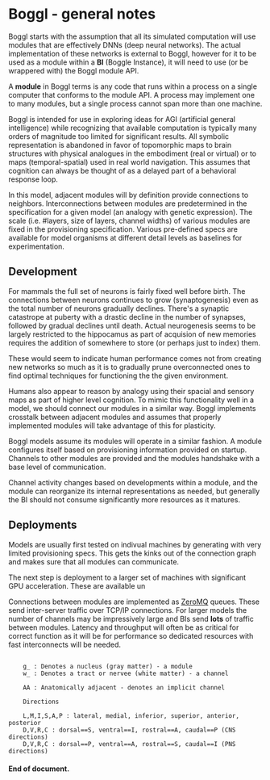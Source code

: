 # Boggl - general notes

[ZeroMQ]: zeromq.org/

Boggl starts with the assumption that all its simulated computation will use
modules that are effectively DNNs (deep neural networks). 
The actual implementation of these networks is external to Boggl, however
for it to be used as a module within a **BI** (Boggle Instance), it will need
to use (or be wrappered with) the Boggl module API.

A **module** in Boggl terms is any code that runs within a process on a single
computer that conforms to the module API. A process may implement one to many
modules, but a single process cannot span more than one machine.

Boggl is intended for use in exploring ideas for AGI (artificial general
intelligence) while recognizing that available computation is typically
many orders of magnitude too limited for significant results.  All
symbolic representation is abandoned in favor of topomorphic maps to brain
structures with physical analogues in the embodiment (real or virtual) or to
maps (temporal-spatial) used in real world navigation.
This assumes that cognition can always be thought of as a delayed part of
a behavioral response loop. 

In this model, adjacent modules will by definition provide connections to neighbors.
Interconnections between modules are predetermined in the specification for
a given model (an analogy with genetic expression). The scale (i.e. #layers,
size of layers, channel widths) of various modules are fixed in the provisioning
specification. Various pre-defined specs are available for model organisms at
different detail levels as baselines for experimentation.

## Development

For mammals the full set of neurons is fairly fixed well before birth.
The connections between neurons continues to grow (synaptogenesis) even as the 
total number of neurons gradually declines. 
There's a synaptic catastrope at 
puberty with a drastic decline in the number of synapses, followed by 
gradual declines until death. 
Actual neurogenesis seems to be largely restricted to the hippocamus as part
of acquision of new memories requires the addition of somewhere to store 
(or perhaps just to index) them.

These would seem to indicate human performance comes not from creating new
networks so much as it is to gradually prune overconnected ones to find
optimal techniques for functioning the the given environment.

Humans also appear to reason by analogy using their spacial and sensory maps
as part of higher level cognition. To mimic this functionality well in a model,
we should connect our modules in a similar way. Boggl implements crosstalk between
adjacent modules and assumes that properly implemented modules will take advantage
of this for plasticity.

Boggl models assume its modules will operate in a similar fashion. A
module configures itself based on provisioning information provided on startup.
Channels to other modules are provided and the modules handshake with a base 
level of communication.

Channel activity changes based on developments within a module, and the
module can reorganize its internal representations as needed, but generally
the BI should not consume significantly
more resources as it matures.

## Deployments

Models are usually first tested on indivual machines by generating with
very limited provisioning specs. This gets the kinks out of the connection
graph and makes sure that all modules can communicate.

The next step is deployment to a larger set of machines with significant
GPU acceleration. These are available un

Connections between modules are implemented as [ZeroMQ][ZeroMQ] queues. 
These send inter-server traffic over TCP/IP connections.
For larger models the number of channels may be impressively large and BIs
send **lots** of traffic between modules. Latency and throughput will
often be as critical for correct function as it will be for performance so
dedicated resources with fast interconnects will be needed.



```

	g_ : Denotes a nucleus (gray matter) - a module
	w_ : Denotes a tract or nervee (white matter) - a channel

	AA : Anatomically adjacent - denotes an implicit channel

	Directions

	L,M,I,S,A,P : lateral, medial, inferior, superior, anterior, posterior
	D,V,R,C : dorsal==S, ventral==I, rostral==A, caudal==P (CNS directions)
	D,V,R,C : dorsal==P, ventral==A, rostral==S, caudal==I (PNS directions)

```

#### End of document.
